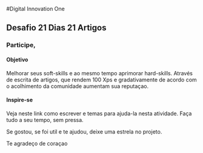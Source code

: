 #Digital Innovation One

## Desafio 21 Dias 21 Artigos

### Participe,

#### Objetivo 

Melhorar seus soft-skills e ao mesmo tempo aprimorar hard-skills. Através de escrita de artigos, que rendem 100 Xps e gradativamente de acordo com o acolhimento da comunidade aumentam sua reputaçao.

#### Inspire-se

Veja neste link como escrever e temas para ajuda-la nesta atividade. Faça tudo a seu tempo, sem pressa.

Se gostou, se foi util e te ajudou, deixe uma estrela no projeto.

Te agradeço de coraçao


